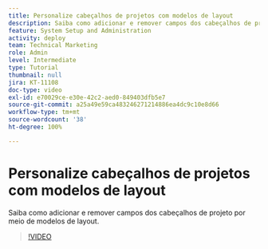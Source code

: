 ```yaml
---
title: Personalize cabeçalhos de projetos com modelos de layout
description: Saiba como adicionar e remover campos dos cabeçalhos de projeto por meio de modelos de layout.
feature: System Setup and Administration
activity: deploy
team: Technical Marketing
role: Admin
level: Intermediate
type: Tutorial
thumbnail: null
jira: KT-11108
doc-type: video
exl-id: e70029ce-e30e-42c2-aed0-849403dfb5e7
source-git-commit: a25a49e59ca483246271214886ea4dc9c10e8d66
workflow-type: tm+mt
source-wordcount: '38'
ht-degree: 100%

---
```


# Personalize cabeçalhos de projetos com modelos de layout

Saiba como adicionar e remover campos dos cabeçalhos de projeto por meio de modelos de layout.

>[!VIDEO](https://video.tv.adobe.com/v/3409081)
